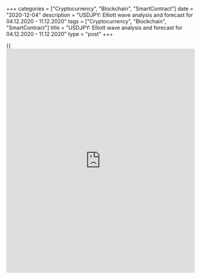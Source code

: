 +++
categories = ["Cryptocurrency", "Blockchain", "SmartContract"]
date = "2020-12-04"
description = "USDJPY: Elliott wave analysis and forecast for 04.12.2020 - 11.12.2020"
tags = ["Cryptocurrency", "Blockchain", "SmartContract"]
title = "USDJPY: Elliott wave analysis and forecast for 04.12.2020 - 11.12.2020"
type = "post"
+++

{{<iframe id="large-banner" src="https://www.bounty.group/#slide=10.0" width="100%" height="600" scrolling="no" style="border: 0px solid rgb(216, 221, 230); border-radius: 3px;">}}

2020-12-04

2020-12-04

USDJPY: Elliott wave analysis and forecast for 04.12.2020 -
11.12.2020Alex Geuta

 **Main scenario:** consider short positions from corrections below the
level of 104.76 with a target of 102.50 – 101.11.

 **Alternative scenario:** breakout and consolidation above the level of
104.76 will allow the pair to continue rising to the levels of 106.39 –
107.36.

 **Analysis:** Daily time frame: presumably, a correction of larger
degree is completed in the form of wave (B). Wave (С) started to form,
with the third wave 3 of (C) developing inside. H4 time frame: wave (i)
of iii of 3 formed and an ascending correction is completed in the form
of wave (ii) of iii of 3. Apparently, wave (iii) of iii continues
forming now on the H1 time frame, with the third wave of smaller degree
iii of (iii) presumably developing inside. If the presumption is
correct, the pair will continue to drop to the levels of 102.50 –
101.11. The level of 104.76 is critical in this scenario as the breakout
will enable the pair to continue growing to the levels of 106.39 –
107.36.

* * *

* * *

[USDJPY][1] current rate in the Forex market:

USDJPY = 104.174

1-day change

0.332 (0.32%)

Open an account with a reliable broker and start earning money on an
easy-to-use platform in the global foreign exchange market.

[ Open account ][2]

## Price chart of USDJPY in real time mode

The content of this article reflects the author’s opinion and does not
necessarily reflect the official position of LiteForex. The material
published on this page is provided for informational purposes only and
should not be considered as the provision of investment advice for the
purposes of Directive 2004/39/EC.

Rate this article:

{{value}}

( {{count}} {{title}} )

   1. my.lite.forex/trading/chart?symbol=USDJPY&returnUrl=true
   2. my.liteforex.com/?category=analysts-opinions&slug=usdjpy-elliott-wave-analysis-and-forecast-for-04122020-11122020&openPopup=%2Fregistration%2Fpopup